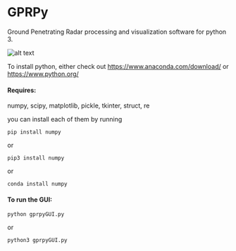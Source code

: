 # GPRPy
Ground Penetrating Radar processing and visualization software for python 3.

![alt text](https://github.com/NSGeophysics/GPRPy/blob/master/gprPy.png)


To install python, either check out https://www.anaconda.com/download/
or https://www.python.org/

#### Requires:

numpy, scipy, matplotlib, pickle, tkinter, struct, re

you can install each of them by running

`pip install numpy`

or

`pip3 install numpy`

or 

`conda install numpy`


#### To run the GUI:

`python gprpyGUI.py`

or

`python3 gprpyGUI.py`




